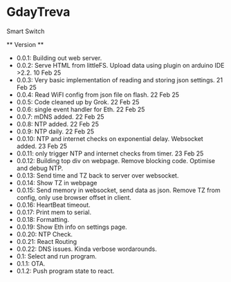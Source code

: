 # GdayTreva
 Smart Switch

** Version **
 - 0.0.1: Building out web server.
 - 0.0.2: Serve HTML from littleFS. Upload data using plugin on arduino IDE >2.2. 10 Feb 25
 - 0.0.3: Very basic implementation of reading and storing json settings. 21 Feb 25
 - 0.0.4: Read WiFI config from json file on flash. 22 Feb 25
 - 0.0.5: Code cleaned up by Grok. 22 Feb 25
 - 0.0.6: single event handler for Eth. 22 Feb 25
 - 0.0.7: mDNS added. 22 Feb 25
 - 0.0.8: NTP added. 22 Feb 25
 - 0.0.9: NTP daily. 22 Feb 25
 - 0.0.10: NTP and internet checks on exponential delay. Websocket added. 23 Feb 25
 - 0.0.11: only trigger NTP and internet checks from timer. 23 Feb 25
 - 0.0.12: Building top div on webpage. Remove blocking code. Optimise and debug NTP.
 - 0.0.13: Send time and TZ back to server over websocket.
 - 0.0.14: Show TZ in webpage
 - 0.0.15: Send memory in websocket, send data as json. Remove TZ from config, only use browser offset in client.
 - 0.0.16: HeartBeat timeout.
 - 0.0.17: Print mem to serial.
 - 0.0.18: Formatting.
 - 0.0.19: Show Eth info on settings page.
 - 0.0.20: NTP Check.
 - 0.0.21: React Routing
 - 0.0.22: DNS issues. Kinda verbose wordarounds.
 - 0.1: Select and run program.
 - 0.1.1: OTA.
 - 0.1.2: Push program state to react.